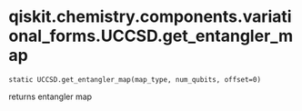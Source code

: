 # qiskit.chemistry.components.variational\_forms.UCCSD.get\_entangler\_map

`static UCCSD.get_entangler_map(map_type, num_qubits, offset=0)`

returns entangler map
